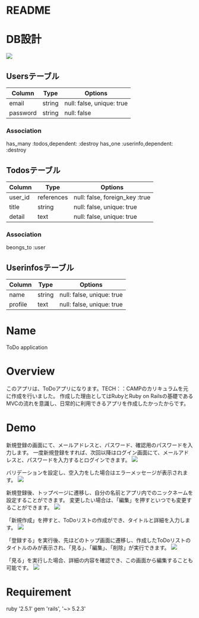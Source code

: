 # README
# DB設計
![](https://i.gyazo.com/fdac9880e9484c160fd4afc5043bb863.png)

## Usersテーブル
|Column|Type|Options|
|------|----|-------|
|email|string|null: false, unique: true|
|password|string|null: false|
### Association
has_many :todos,dependent: :destroy
has_one :userinfo,dependent: :destroy

## Todosテーブル
|Column|Type|Options|
|------|----|-------|
|user_id|references|null: false, foreign_key :true|
|title|string|null: false, unique: true|
|detail|text|null: false, unique: true|
### Association
beongs_to :user

## Userinfosテーブル
|Column|Type|Options|
|------|----|-------|
|name|string|null: false, unique: true|
|profile|text|null: false, unique: true|

# Name
ToDo application

# Overview
このアプリは、ToDoアプリになります。TECH：：CAMPのカリキュラムを元に作成を行いました。
作成した理由としてはRubyとRuby on Railsの基礎であるMVCの流れを意識し、日常的に利用できるアプリを作成したかったからです。

# Demo
新規登録の画面にて、メールアドレスと、パスワード、確認用のパスワードを入力します。
一度新規登録をすれば、次回以降はログイン画面にて、メールアドレスと、パスワードを入力するとログインできます。
![](https://i.gyazo.com/36d79bebc5f29d2b5818eee8297762bc.png)

バリデーションを設定し、空入力をした場合はエラーメッセージが表示されます。
![](https://i.gyazo.com/757d6ba01863e54a9f07efdf1dc499de.png)

新規登録後、トップページに遷移し、自分の名前とアプリ内でのニックネームを設定することができます。
変更したい場合は、「編集」を押すといつでも変更することができます。
![](https://i.gyazo.com/9e61e3f194eb320f143ddec6022301ad.png)

「新規作成」を押すと、ToDoリストの作成ができ、タイトルと詳細を入力します。
![](https://i.gyazo.com/f0cd60f13ac201b3bcf73b00752b3029.png)

「登録する」を実行後、先ほどのトップ画面に遷移し、作成したToDoリストのタイトルのみが表示され、「見る」、「編集」、「削除」が実行できます。
![](https://i.gyazo.com/7cabbd3979e2b7f2cbdc69cbb3608a78.png)

「見る」を実行した場合、詳細の内容を確認でき、この画面から編集することも可能です。
![](https://i.gyazo.com/a7d25515ddd759e0545c9d9fa1cf087d.png)

# Requirement
ruby '2.5.1'
gem 'rails', '~> 5.2.3'